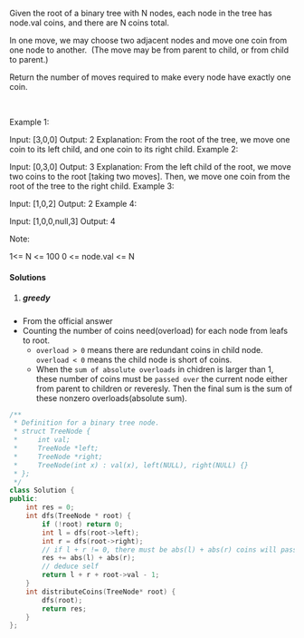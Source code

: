 Given the root of a binary tree with N nodes, each node in the tree has node.val coins, and there are N coins total.

In one move, we may choose two adjacent nodes and move one coin from one node to another.  (The move may be from parent to child, or from child to parent.)

Return the number of moves required to make every node have exactly one coin.

 

Example 1:



Input: [3,0,0]
Output: 2
Explanation: From the root of the tree, we move one coin to its left child, and one coin to its right child.
Example 2:



Input: [0,3,0]
Output: 3
Explanation: From the left child of the root, we move two coins to the root [taking two moves].  Then, we move one coin from the root of the tree to the right child.
Example 3:



Input: [1,0,2]
Output: 2
Example 4:



Input: [1,0,0,null,3]
Output: 4
 

Note:

1<= N <= 100
0 <= node.val <= N

#### Solutions

1. ##### greedy

- From the official answer
- Counting the number of coins need(overload) for each node from leafs to root.
    - `overload > 0` means there are redundant coins in child node. `overload < 0` means the child node is short of coins.
    - When the `sum of absolute overloads` in chidren is larger than 1, these number of coins must be `passed over` the current node either from parent to children or reveresly. Then the final sum is the sum of these nonzero overloads(absolute sum).

```cpp
/**
 * Definition for a binary tree node.
 * struct TreeNode {
 *     int val;
 *     TreeNode *left;
 *     TreeNode *right;
 *     TreeNode(int x) : val(x), left(NULL), right(NULL) {}
 * };
 */
class Solution {
public:
    int res = 0;
    int dfs(TreeNode * root) {
        if (!root) return 0;
        int l = dfs(root->left);
        int r = dfs(root->right);
        // if l + r != 0, there must be abs(l) + abs(r) coins will pass by this node
        res += abs(l) + abs(r);
        // deduce self
        return l + r + root->val - 1;
    }
    int distributeCoins(TreeNode* root) {
        dfs(root);
        return res;
    }
};
```